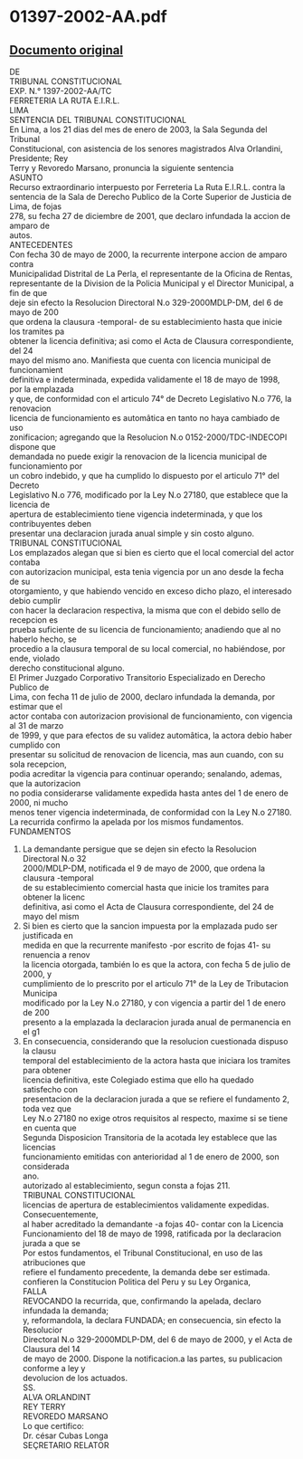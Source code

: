 
01397-2002-AA.pdf
=================
  
[Documento original](https://tc.gob.pe/jurisprudencia/2003/01397-2002-AA.pdf)  
---  
DE  
TRIBUNAL CONSTITUCIONAL  
EXP. N.° 1397-2002-AA/TC  
FERRETERIA LA RUTA E.I.R.L.  
LIMA  
SENTENCIA DEL TRIBUNAL CONSTITUCIONAL  
En Lima, a los 21 dias del mes de enero de 2003, la Sala Segunda del Tribunal  
Constitucional, con asistencia de los senores magistrados Alva Orlandini, Presidente; Rey  
Terry y Revoredo Marsano, pronuncia la siguiente sentencia  
ASUNTO  
Recurso extraordinario interpuesto por Ferreteria La Ruta E.I.R.L. contra la  
sentencia de la Sala de Derecho Publico de la Corte Superior de Justicia de Lima, de fojas  
278, su fecha 27 de diciembre de 2001, que declaro infundada la accion de amparo de  
autos.  
ANTECEDENTES  
Con fecha 30 de mayo de 2000, la recurrente interpone accion de amparo contra  
Municipalidad Distrital de La Perla, el representante de la Oficina de Rentas,  
representante de la Division de la Policia Municipal y el Director Municipal, a fin de que  
deje sin efecto la Resolucion Directoral N.o 329-2000MDLP-DM, del 6 de mayo de 200  
que ordena la clausura -temporal- de su establecimiento hasta que inicie los tramites pa  
obtener la licencia definitiva; asi como el Acta de Clausura correspondiente, del 24  
mayo del mismo ano. Manifiesta que cuenta con licencia municipal de funcionamient  
definitiva e indeterminada, expedida validamente el 18 de mayo de 1998, por la emplazada  
y que, de conformidad con el articulo 74° de Decreto Legislativo N.o 776, la renovacion  
licencia de funcionamiento es automâtica en tanto no haya cambiado de uso  
zonificacion; agregando que la Resolucion N.o 0152-2000/TDC-INDECOPI dispone que  
demandada no puede exigir la renovacion de la licencia municipal de funcionamiento por  
un cobro indebido, y que ha cumplido lo dispuesto por el articulo 71° del Decreto  
Legislativo N.o 776, modificado por la Ley N.o 27180, que establece que la licencia de  
apertura de establecimiento tiene vigencia indeterminada, y que los contribuyentes deben  
presentar una declaracion jurada anual simple y sin costo alguno.  
TRIBUNAL CONSTITUCIONAL  
Los emplazados alegan que si bien es cierto que el local comercial del actor contaba  
con autorizacion municipal, esta tenia vigencia por un ano desde la fecha de su  
otorgamiento, y que habiendo vencido en exceso dicho plazo, el interesado debio cumplir  
con hacer la declaracion respectiva, la misma que con el debido sello de recepcion es  
prueba suficiente de su licencia de funcionamiento; anadiendo que al no haberlo hecho, se  
procedio a la clausura temporal de su local comercial, no habiéndose, por ende, violado  
derecho constitucional alguno.  
El Primer Juzgado Corporativo Transitorio Especializado en Derecho Publico de  
Lima, con fecha 11 de julio de 2000, declaro infundada la demanda, por estimar que el  
actor contaba con autorizacion provisional de funcionamiento, con vigencia al 31 de marzo  
de 1999, y que para efectos de su validez automâtica, la actora debio haber cumplido con  
presentar su solicitud de renovacion de licencia, mas aun cuando, con su sola recepcion,  
podia acreditar la vigencia para continuar operando; senalando, ademas, que la autorizacion  
no podia considerarse validamente expedida hasta antes del 1 de enero de 2000, ni mucho  
menos tener vigencia indeterminada, de conformidad con la Ley N.o 27180.  
La recurrida confirmo la apelada por los mismos fundamentos.  
FUNDAMENTOS  
1. La demandante persigue que se dejen sin efecto la Resolucion Directoral N.o 32  
2000/MDLP-DM, notificada el 9 de mayo de 2000, que ordena la clausura -temporal  
de su establecimiento comercial hasta que inicie los tramites para obtener la licenc  
definitiva, asi como el Acta de Clausura correspondiente, del 24 de mayo del mism  
2. Si bien es cierto que la sancion impuesta por la emplazada pudo ser justificada en  
medida en que la recurrente manifesto -por escrito de fojas 41- su renuencia a renov  
la licencia otorgada, también lo es que la actora, con fecha 5 de julio de 2000, y  
cumplimiento de lo prescrito por el articulo 71° de la Ley de Tributacion Municipa  
modificado por la Ley N.o 27180, y con vigencia a partir del 1 de enero de 200  
presento a la emplazada la declaracion jurada anual de permanencia en el g1  
3. En consecuencia, considerando que la resolucion cuestionada dispuso la clausu  
temporal del establecimiento de la actora hasta que iniciara los tramites para obtener  
licencia definitiva, este Colegiado estima que ello ha quedado satisfecho con  
presentacion de la declaracion jurada a que se refiere el fundamento 2, toda vez que  
Ley N.o 27180 no exige otros requisitos al respecto, maxime si se tiene en cuenta que  
Segunda Disposicion Transitoria de la acotada ley establece que las licencias  
funcionamiento emitidas con anterioridad al 1 de enero de 2000, son considerada  
ano.  
autorizado al establecimiento, segun consta a fojas 211.  
TRIBUNAL CONSTITUCIONAL  
licencias de apertura de establecimientos validamente expedidas. Consecuentemente,  
al haber acreditado la demandante -a fojas 40- contar con la Licencia  
Funcionamiento del 18 de mayo de 1998, ratificada por la declaracion jurada a que se  
Por estos fundamentos, el Tribunal Constitucional, en uso de las atribuciones que  
refiere el fundamento precedente, la demanda debe ser estimada.  
confieren la Constitucion Politica del Peru y su Ley Organica,  
FALLA  
REVOCANDO la recurrida, que, confirmando la apelada, declaro infundada la demanda;  
y, reformandola, la declara FUNDADA; en consecuencia, sin efecto la Resolucior  
Directoral N.o 329-2000MDLP-DM, del 6 de mayo de 2000, y el Acta de Clausura del 14  
de mayo de 2000. Dispone la notificacion.a las partes, su publicacion conforme a ley y  
devolucion de los actuados.  
SS.  
ALVA ORLANDINT  
REY TERRY  
REVOREDO MARSANO  
Lo que certifico:  
Dr. césar Cubas Longa  
SEÇRETARIO RELATOR